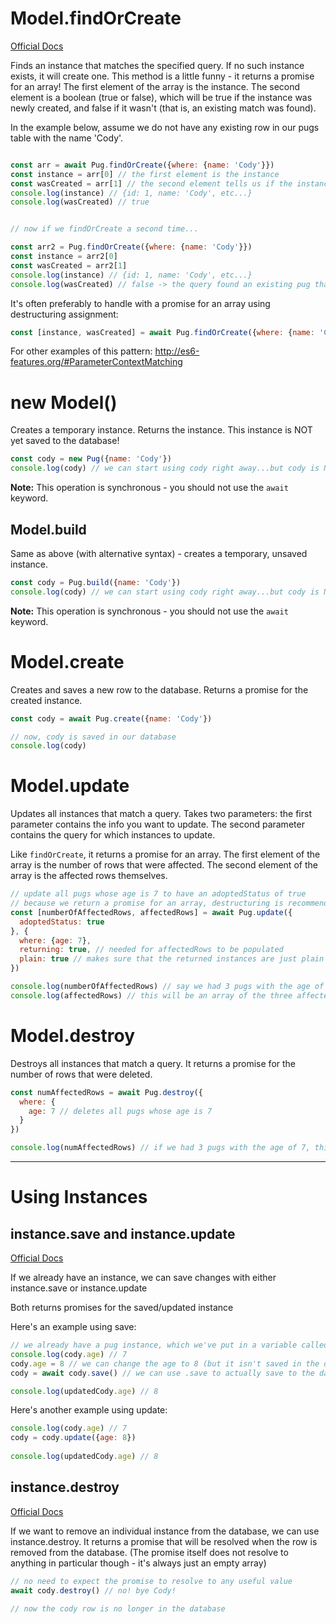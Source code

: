 # Model.findOrCreate
[Official Docs](http://docs.sequelizejs.com/manual/tutorial/models-usage.html#-findorcreate-search-for-a-specific-element-or-create-it-if-not-available)

Finds an instance that matches the specified query. If no such instance exists, it will create one. This method is a little funny - it returns a promise for an array! The first element of the array is the instance. The second element is a boolean (true or false), which will be true if the instance was newly created, and false if it wasn't (that is, an existing match was found).

In the example below, assume we do not have any existing row in our pugs table with the name 'Cody'.

```javascript

const arr = await Pug.findOrCreate({where: {name: 'Cody'}})  
const instance = arr[0] // the first element is the instance
const wasCreated = arr[1] // the second element tells us if the instance was newly created
console.log(instance) // {id: 1, name: 'Cody', etc...}
console.log(wasCreated) // true


// now if we findOrCreate a second time...

const arr2 = Pug.findOrCreate({where: {name: 'Cody'}}) 
const instance = arr2[0]
const wasCreated = arr2[1]
console.log(instance) // {id: 1, name: 'Cody', etc...}
console.log(wasCreated) // false -> the query found an existing pug that matched the query
```

It's often preferably to handle with a promise for an array using destructuring assignment:

```javascript
const [instance, wasCreated] = await Pug.findOrCreate({where: {name: 'Cody'}})
```

For other examples of this pattern: http://es6-features.org/#ParameterContextMatching

# new Model()

Creates a temporary instance. Returns the instance. This instance is NOT yet saved to the database!

```javascript
const cody = new Pug({name: 'Cody'})
console.log(cody) // we can start using cody right away...but cody is NOT in our db yet
```

**Note:** This operation is synchronous - you should not use the `await` keyword.


## Model.build

Same as above (with alternative syntax) - creates a temporary, unsaved instance.

```javascript
const cody = Pug.build({name: 'Cody'})
console.log(cody) // we can start using cody right away...but cody is NOT in our db yet
```

**Note:** This operation is synchronous - you should not use the `await` keyword.


# Model.create

Creates and saves a new row to the database. Returns a promise for the created instance.

```javascript
const cody = await Pug.create({name: 'Cody'})

// now, cody is saved in our database
console.log(cody)
```

# Model.update

Updates all instances that match a query.
Takes two parameters: the first parameter contains the info you want to update. The second parameter contains the query for which instances to update.

Like `findOrCreate`, it returns a promise for an array. The first element of the array is the number of rows that were affected. The second element of the array is the affected rows themselves.

```javascript
// update all pugs whose age is 7 to have an adoptedStatus of true
// because we return a promise for an array, destructuring is recommended
const [numberOfAffectedRows, affectedRows] = await Pug.update({ 
  adoptedStatus: true
}, {
  where: {age: 7},
  returning: true, // needed for affectedRows to be populated
  plain: true // makes sure that the returned instances are just plain objects
})

console.log(numberOfAffectedRows) // say we had 3 pugs with the age of 7. This will then be 3
console.log(affectedRows) // this will be an array of the three affected pugs

```

# Model.destroy

Destroys all instances that match a query.
It returns a promise for the number of rows that were deleted.

```javascript
const numAffectedRows = await Pug.destroy({
  where: {
    age: 7 // deletes all pugs whose age is 7
  }
})

console.log(numAffectedRows) // if we had 3 pugs with the age of 7, this will be 3

```

---

# Using Instances

## instance.save and instance.update
[Official Docs](http://docs.sequelizejs.com/manual/tutorial/instances.html#updating-saving-persisting-an-instance)

If we already have an instance, we can save changes with either instance.save or instance.update

Both returns promises for the saved/updated instance

Here's an example using save:
```javascript
// we already have a pug instance, which we've put in a variable called cody
console.log(cody.age) // 7
cody.age = 8 // we can change the age to 8 (but it isn't saved in the database yet)
cody = await cody.save() // we can use .save to actually save to the database

console.log(updatedCody.age) // 8
```

Here's another example using update:
```javascript
console.log(cody.age) // 7
cody = cody.update({age: 8})
  
console.log(updatedCody.age) // 8  
```

## instance.destroy
[Official Docs](http://docs.sequelizejs.com/manual/tutorial/instances.html#destroying-deleting-persistent-instances)

If we want to remove an individual instance from the database, we can use instance.destroy.
It returns a promise that will be resolved when the row is removed from the database.
(The promise itself does not resolve to anything in particular though - it's always just an empty array)

```javascript
// no need to expect the promise to resolve to any useful value
await cody.destroy() // no! bye Cody!
  
// now the cody row is no longer in the database  
```

